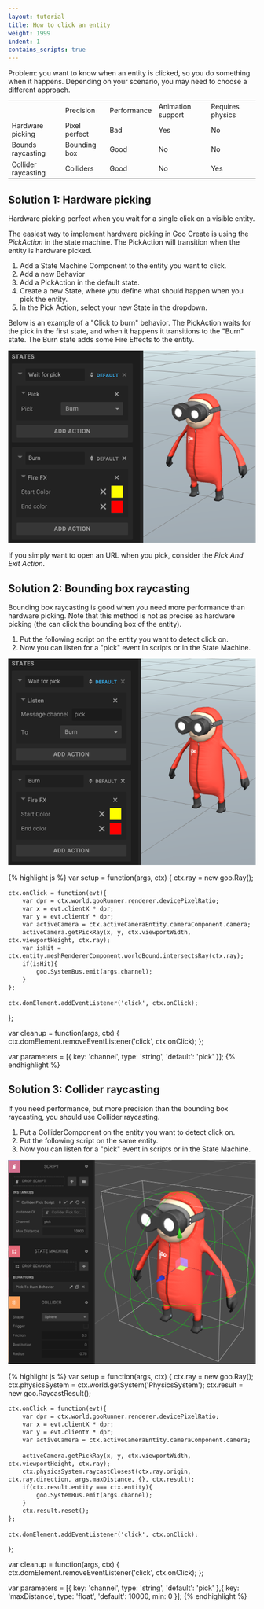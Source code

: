 ```yaml
---
layout: tutorial
title: How to click an entity
weight: 1999
indent: 1
contains_scripts: true
---
```

Problem: you want to know when an entity is clicked, so you do something when it happens. Depending on your scenario, you may need to choose a different approach.

<table class="table table-bordered">
<tbody>
<tr>
    <td></td>
    <td>Precision</td>
    <td>Performance</td>
    <td>Animation support</td>
    <td>Requires physics</td>
</tr>
<tr>
    <td>Hardware picking</td>
    <td>Pixel perfect</td>
    <td>Bad</td>
    <td>Yes</td>
    <td>No</td>
</tr>
<tr>
    <td>Bounds raycasting</td>
    <td>Bounding box</td>
    <td>Good</td>
    <td>No</td>
    <td>No</td>
</tr>
<tr>
    <td>Collider raycasting</td>
    <td>Colliders</td>
    <td>Good</td>
    <td>No</td>
    <td>Yes</td>
</tr>
</tbody>
</table>

## Solution 1: Hardware picking

Hardware picking perfect when you wait for a single click on a visible entity.

The easiest way to implement hardware picking in Goo Create is using the *PickAction* in the state machine. The PickAction will transition when the entity is hardware picked.

1. Add a State Machine Component to the entity you want to click.
2. Add a new Behavior
3. Add a PickAction in the default state.
4. Create a new State, where you define what should happen when you pick the entity.
5. In the Pick Action, select your new State in the dropdown.

Below is an example of a "Click to burn" behavior. The PickAction waits for the pick in the first state, and when it happens it transitions to the "Burn" state. The Burn state adds some Fire Effects to the entity.

![PickAction](pick-action.png)

If you simply want to open an URL when you pick, consider the *Pick And Exit Action*.


## Solution 2: Bounding box raycasting

Bounding box raycasting is good when you need more performance than hardware picking. Note that this method is not as precise as hardware picking (the can click the bounding box of the entity).

1. Put the following script on the entity you want to detect click on.
2. Now you can listen for a "pick" event in scripts or in the State Machine.

![PickAction](pick-listen.png)

{% highlight js %}
var setup = function(args, ctx) {
    ctx.ray = new goo.Ray();

    ctx.onClick = function(evt){
        var dpr = ctx.world.gooRunner.renderer.devicePixelRatio;
        var x = evt.clientX * dpr;
        var y = evt.clientY * dpr;
        var activeCamera = ctx.activeCameraEntity.cameraComponent.camera;
        activeCamera.getPickRay(x, y, ctx.viewportWidth, ctx.viewportHeight, ctx.ray);
        var isHit = ctx.entity.meshRendererComponent.worldBound.intersectsRay(ctx.ray);
        if(isHit){
            goo.SystemBus.emit(args.channel);
        }
    };
    
    ctx.domElement.addEventListener('click', ctx.onClick);
};

var cleanup = function(args, ctx) {
    ctx.domElement.removeEventListener('click', ctx.onClick);
};

var parameters = [{
    key: 'channel',
    type: 'string',
    'default': 'pick'
}];
{% endhighlight %}


## Solution 3: Collider raycasting

If you need performance, but more precision than the bounding box raycasting, you should use Collider raycasting.

1. Put a ColliderComponent on the entity you want to detect click on.
2. Put the following script on the same entity.
3. Now you can listen for a "pick" event in scripts or in the State Machine.

![PickAction](collider-pick.png)

{% highlight js %}
var setup = function(args, ctx) {
    ctx.ray = new goo.Ray();
    ctx.physicsSystem = ctx.world.getSystem('PhysicsSystem');
    ctx.result = new goo.RaycastResult();

    ctx.onClick = function(evt){
        var dpr = ctx.world.gooRunner.renderer.devicePixelRatio;
        var x = evt.clientX * dpr;
        var y = evt.clientY * dpr;
        var activeCamera = ctx.activeCameraEntity.cameraComponent.camera;

        activeCamera.getPickRay(x, y, ctx.viewportWidth, ctx.viewportHeight, ctx.ray);
        ctx.physicsSystem.raycastClosest(ctx.ray.origin, ctx.ray.direction, args.maxDistance, {}, ctx.result);
        if(ctx.result.entity === ctx.entity){
            goo.SystemBus.emit(args.channel);
        }
        ctx.result.reset();
    };
    
    ctx.domElement.addEventListener('click', ctx.onClick);
};

var cleanup = function(args, ctx) {
    ctx.domElement.removeEventListener('click', ctx.onClick);
};

var parameters = [{
    key: 'channel',
    type: 'string',
    'default': 'pick'
},{
    key: 'maxDistance',
    type: 'float',
    'default': 10000,
    min: 0
}];
{% endhighlight %}
